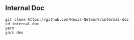 ## Internal Doc

```
git clone https://github.com/Nexis-Network/internal-doc
cd internal-doc
yarn
yarn dev
```
